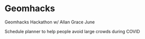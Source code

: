 # Geomhacks
Geomhacks Hackathon w/ Allan Grace June

Schedule planner to help people avoid large crowds during COVID

